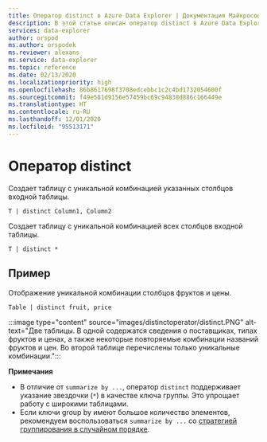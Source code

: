 ```yaml
---
title: Оператор distinct в Azure Data Explorer | Документация Майкрософт
description: В этой статье описан оператор distinct в Azure Data Explorer.
services: data-explorer
author: orspod
ms.author: orspodek
ms.reviewer: alexans
ms.service: data-explorer
ms.topic: reference
ms.date: 02/13/2020
ms.localizationpriority: high
ms.openlocfilehash: 86b8617698f3708edcebbc1c2c4bd1732054600f
ms.sourcegitcommit: f49e581d9156e57459bc69c94838d886c166449e
ms.translationtype: HT
ms.contentlocale: ru-RU
ms.lasthandoff: 12/01/2020
ms.locfileid: "95513171"
---
```

# <a name="distinct-operator"></a>Оператор distinct

Создает таблицу с уникальной комбинацией указанных столбцов входной таблицы. 

```kusto
T | distinct Column1, Column2
```

Создает таблицу с уникальной комбинацией всех столбцов входной таблицы.

```kusto
T | distinct *
```

## <a name="example"></a>Пример

Отображение уникальной комбинации столбцов фруктов и цены.

```kusto
Table | distinct fruit, price
```

:::image type="content" source="images/distinctoperator/distinct.PNG" alt-text="Две таблицы. В одной содержатся сведения о поставщиках, типах фруктов и ценах, а также некоторые повторяемые комбинации названий фруктов и цен. Во второй таблице перечислены только уникальные комбинации.":::

**Примечания**

* В отличие от `summarize by ...`, оператор `distinct` поддерживает указание звездочки (`*`) в качестве ключа группы. Это упрощает работу с широкими таблицами.
* Если ключи group by имеют большое количество элементов, рекомендуем воспользоваться `summarize by ...` со [стратегией группирования в случайном порядке](shufflequery.md).